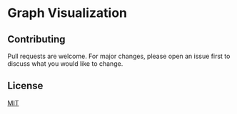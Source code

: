 # Graph Visualization

## Contributing
Pull requests are welcome. For major changes, please open an issue first to discuss what you would like to change.


## License
[MIT](https://github.com/lyes-s/data-visualization-microservices/blob/master/LICENSE.md)
